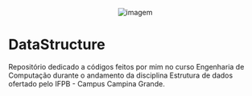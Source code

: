 <p align="center">
<img  src="https://i.imgur.com/fzqjuPI.png" alt="imagem"> <br>
 
 # DataStructure
  
Repositório dedicado a códigos feitos por mim no curso Engenharia de Computação durante o andamento da disciplina Estrutura de dados ofertado pelo IFPB - Campus Campina Grande.
 </p>
